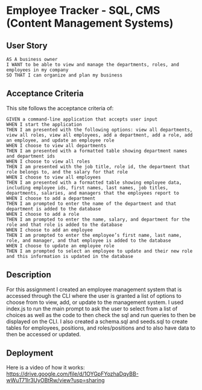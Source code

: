 # Employee Tracker - SQL, CMS (Content Management Systems)

## User Story
```
AS A business owner
I WANT to be able to view and manage the departments, roles, and employees in my company
SO THAT I can organize and plan my business
```
## Acceptance Criteria
This site follows the acceptance criteria of:
```
GIVEN a command-line application that accepts user input
WHEN I start the application
THEN I am presented with the following options: view all departments, view all roles, view all employees, add a department, add a role, add an employee, and update an employee role
WHEN I choose to view all departments
THEN I am presented with a formatted table showing department names and department ids
WHEN I choose to view all roles
THEN I am presented with the job title, role id, the department that role belongs to, and the salary for that role
WHEN I choose to view all employees
THEN I am presented with a formatted table showing employee data, including employee ids, first names, last names, job titles, departments, salaries, and managers that the employees report to
WHEN I choose to add a department
THEN I am prompted to enter the name of the department and that department is added to the database
WHEN I choose to add a role
THEN I am prompted to enter the name, salary, and department for the role and that role is added to the database
WHEN I choose to add an employee
THEN I am prompted to enter the employee’s first name, last name, role, and manager, and that employee is added to the database
WHEN I choose to update an employee role
THEN I am prompted to select an employee to update and their new role and this information is updated in the database
```

## Description
For this assignment I created an employee management system that is accessed through the CLI where the user is granted a list of options to choose from to
view, add, or update to the management system. I used index.js to run the main prompt to ask the user to select from a list of choices as well as the code
to then check the sql and run queries to then be displayed on the CLI. I also created a schema.sql and seeds.sql to create tables for employees, positions, and
roles/positions and to also have data to then be accessed or updated.

## Deployment

Here is a video of how it works:
https://drive.google.com/file/d/1OYGpFYozhaDqyBB-wWuT71Ir3UyOBtRw/view?usp=sharing




